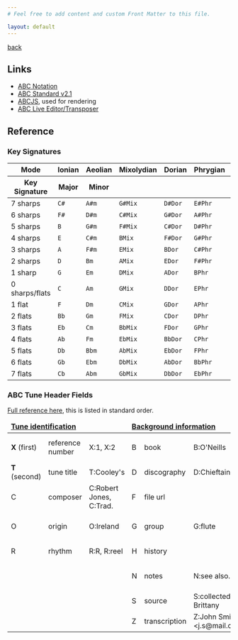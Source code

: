 ```yaml
---
# Feel free to add content and custom Front Matter to this file.

layout: default
---
```


[back](/)

## Links

<ul class="list-group">
  <li class="list-group-item"><a href="https://abcnotation.com/learn">ABC Notation</a></li>
  <li class="list-group-item"><a href="https://abcnotation.com/wiki/abc:standard:v2.1">ABC Standard v2.1</a></li>
  <li class="list-group-item"><a href="https://paulrosen.github.io/abcjs/">ABCJS</a>, used for rendering</li>
  <li class="list-group-item"><a href="https://abc.rectanglered.com/">ABC Live Editor/Transposer</a></li>
</ul>

## Reference

### Key Signatures

<table class="inline">
  <thead>
  <tr>
    <th>           Mode </th><th> Ionian </th><th> Aeolian </th><th> Mixolydian</th><th> Dorian    </th><th> Phrygian  </th><th> Lydian    </th><th> Locrian   </th>
  </tr>
  <tr>
    <th> Key Signature  </th><th> Major  </th><th> Minor   </th><th>           </th><th>           </th><th>           </th><th>           </th><th>           </th>
  </tr>
  </thead>
  <tbody><tr>
    <td> 7 sharps       </td><td> <code>C#</code> </td><td> <code>A#m</code> </td><td> <code>G#Mix</code> </td><td> <code>D#Dor</code> </td><td> <code>E#Phr</code> </td><td> <code>F#Lyd</code> </td><td> <code>B#Loc</code> </td>
  </tr>
  <tr>
    <td> 6 sharps       </td><td> <code>F#</code> </td><td> <code>D#m</code> </td><td> <code>C#Mix</code> </td><td> <code>G#Dor</code> </td><td> <code>A#Phr</code> </td><td> <code>BLyd</code>  </td><td> <code>E#Loc</code> </td>
  </tr>
  <tr>
    <td> 5 sharps       </td><td> <code>B</code>  </td><td> <code>G#m</code> </td><td> <code>F#Mix</code> </td><td> <code>C#Dor</code> </td><td> <code>D#Phr</code> </td><td> <code>ELyd</code>  </td><td> <code>A#Loc</code> </td>
  </tr>
  <tr>
    <td> 4 sharps       </td><td> <code>E</code>  </td><td> <code>C#m</code> </td><td> <code>BMix</code>  </td><td> <code>F#Dor</code> </td><td> <code>G#Phr</code> </td><td> <code>ALyd</code>  </td><td> <code>D#Loc</code> </td>
  </tr>
  <tr>
    <td> 3 sharps       </td><td> <code>A</code>  </td><td> <code>F#m</code> </td><td> <code>EMix</code>  </td><td> <code>BDor</code>  </td><td> <code>C#Phr</code> </td><td> <code>DLyd</code>  </td><td> <code>G#Loc</code> </td>
  </tr>
  <tr>
    <td> 2 sharps       </td><td> <code>D</code>  </td><td> <code>Bm</code>  </td><td> <code>AMix</code>  </td><td> <code>EDor</code>  </td><td> <code>F#Phr</code> </td><td> <code>GLyd</code>  </td><td> <code>C#Loc</code> </td>
  </tr>
  <tr>
    <td> 1 sharp        </td><td> <code>G</code>  </td><td> <code>Em</code>  </td><td> <code>DMix</code>  </td><td> <code>ADor</code>  </td><td> <code>BPhr</code>  </td><td> <code>CLyd</code>  </td><td> <code>F#Loc</code> </td>
  </tr>
  <tr>
    <td> 0 sharps/flats </td><td> <code>C</code>  </td><td> <code>Am</code>  </td><td> <code>GMix</code>  </td><td> <code>DDor</code>  </td><td> <code>EPhr</code>  </td><td> <code>FLyd</code>  </td><td> <code>BLoc</code>  </td>
  </tr>
  <tr>
    <td> 1 flat         </td><td> <code>F</code>  </td><td> <code>Dm</code>  </td><td> <code>CMix</code>  </td><td> <code>GDor</code>  </td><td> <code>APhr</code>  </td><td> <code>BbLyd</code> </td><td> <code>ELoc</code>  </td>
  </tr>
  <tr>
    <td> 2 flats        </td><td> <code>Bb</code> </td><td> <code>Gm</code>  </td><td> <code>FMix</code>  </td><td> <code>CDor</code>  </td><td> <code>DPhr</code>  </td><td> <code>EbLyd</code> </td><td> <code>ALoc</code>  </td>
  </tr>
  <tr>
    <td> 3 flats        </td><td> <code>Eb</code> </td><td> <code>Cm</code>  </td><td> <code>BbMix</code> </td><td> <code>FDor</code>  </td><td> <code>GPhr</code>  </td><td> <code>AbLyd</code> </td><td> <code>DLoc</code>  </td>
  </tr>
  <tr>
    <td> 4 flats        </td><td> <code>Ab</code> </td><td> <code>Fm</code>  </td><td> <code>EbMix</code> </td><td> <code>BbDor</code> </td><td> <code>CPhr</code>  </td><td> <code>DbLyd</code> </td><td> <code>GLoc</code>  </td>
  </tr>
  <tr>
    <td> 5 flats        </td><td> <code>Db</code> </td><td> <code>Bbm</code> </td><td> <code>AbMix</code> </td><td> <code>EbDor</code> </td><td> <code>FPhr</code>  </td><td> <code>GbLyd</code> </td><td> <code>CLoc</code>  </td>
  </tr>
  <tr>
    <td> 6 flats        </td><td> <code>Gb</code> </td><td> <code>Ebm</code> </td><td> <code>DbMix</code> </td><td> <code>AbDor</code> </td><td> <code>BbPhr</code> </td><td> <code>CbLyd</code> </td><td> <code>FLoc</code>  </td>
  </tr>
  <tr>
    <td> 7 flats        </td><td> <code>Cb</code> </td><td> <code>Abm</code> </td><td> <code>GbMix</code> </td><td> <code>DbDor</code> </td><td> <code>EbPhr</code> </td><td> <code>FbLyd</code> </td><td> <code>BbLoc</code> </td>
  </tr>
</tbody></table>

### ABC Tune Header Fields

[Full reference here](https://abcnotation.com/wiki/abc:standard:v2.1#information_fields), this is listed in standard order.

<table>
  <thead>
    <tr>
      <td colspan="3"><strong><u>Tune identification</u></strong></td>
      <td colspan="3"><strong><u>Background information</u></strong></td>
      <td colspan="3"><strong><u>How to play</u></strong></td>
    </tr>
  </thead>
  <tbody>
    <tr>
      <td><b>X</b> (first)</td><td>reference number</td><td>X:1, X:2</td>
      <td>B</td><td>book</td><td>B:O'Neills</td>
      <td>P</td><td>parts</td><td>P:A, P:ABAC, P:(A2B)3</td>
    </tr>
    <tr>
      <td><b>T</b> (second)</td><td>tune title</td><td>T:Cooley's</td>
      <td>D</td><td>discography</td><td>D:Chieftains IV</td>
      <td>V</td><td>voice</td><td>V:4 clef=bass</td>
    </tr>
    <tr>
      <td>C</td><td>composer</td><td>C:Robert Jones, C:Trad.</td>
      <td>F</td><td>file url</td><td></td>
      <td>M</td><td>meter</td><td>M:4/4</td>
    </tr>
    <tr>
      <td>O</td><td>origin</td><td>O:Ireland</td>
      <td>G</td><td>group</td><td>G:flute</td>
      <td>L</td><td>unit note length</td><td>L:1/8</td>
    </tr>
    <tr>
      <td>R</td><td>rhythm</td><td>R:R, R:reel</td>
      <td>H</td><td>history</td><td></td>
      <td>Q</td><td>tempo</td><td>Q:"allegro" 1/4=120</td>
    </tr>
    <tr>
      <td></td><td></td><td></td>
      <td>N</td><td>notes</td><td>N:see also...</td>
      <td><b>K</b> (last)</td><td>key</td><td>K:G, K:Em, K:C#, K:Bbm</td>
    </tr>
    <tr>
      <td></td><td></td><td></td>
      <td>S</td><td>source</td><td>S:collected in Brittany</td>
      <td></td><td></td><td></td>
    </tr>
    <tr>
      <td></td><td></td><td></td>
      <td>Z</td><td>transcription</td><td>Z:John Smith, &lt;j.s@mail.com&gt;</td>
      <td></td><td></td><td></td>
    </tr>
  </tbody>
</table>
